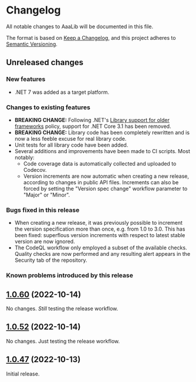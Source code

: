 # Changelog

All notable changes to AaaLib will be documented in this file.

The format is based on [Keep a Changelog](https://keepachangelog.com/en/1.0.0/),
and this project adheres to [Semantic Versioning](https://semver.org/spec/v2.0.0.html).

## Unreleased changes

### New features

- .NET 7 was added as a target platform.

### Changes to existing features

- **BREAKING CHANGE:** Following .NET's [Library support for older frameworks](https://learn.microsoft.com/en-us/dotnet/core/compatibility/core-libraries/7.0/old-framework-support) policy, support for .NET Core 3.1 has been removed.
- **BREAKING CHANGE:** Library code has been completely rewritten and is now a less feeble excuse for real library code.
- Unit tests for all library code have been added.
- Several additions and improvements have been made to CI scripts. Most notably:
  - Code coverage data is automatically collected and uploaded to Codecov.
  - Version increments are now automatic when creating a new release, according to changes in public API files. Increments can also be forced by setting the "Version spec change" workflow parameter to "Major" or "Minor".

### Bugs fixed in this release

- When creating a new release, it was previously possible to increment the version specification more than once, e.g. from 1.0 to 3.0. This has been fixed: superflous version increments with respect to latest stable version are now ignored.
- The CodeQL workflow only employed a subset of the available checks. Quality checks are now performed and any resulting alert appears in the Security tab of the repository.

### Known problems introduced by this release

## [1.0.60](https://github.com/Tenacom/AaaLib/releases/tag/1.0.60) (2022-10-14)

No changes. _Still_ testing the release workflow.

## [1.0.52](https://github.com/Tenacom/AaaLib/releases/tag/1.0.52) (2022-10-14)

No changes. Just testing the release workflow.

## [1.0.47](https://github.com/Tenacom/AaaLib/releases/tag/1.0.47) (2022-10-13)

Initial release.
